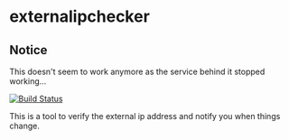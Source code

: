 # externalipchecker

## Notice

This doesn't seem to work anymore as the service behind it stopped working...

[![Build Status](https://travis-ci.org/dlsniper/externalipchecker.svg?branch=master)](https://travis-ci.org/dlsniper/externalipchecker)

This is a tool to verify the external ip address and notify you when things change.
